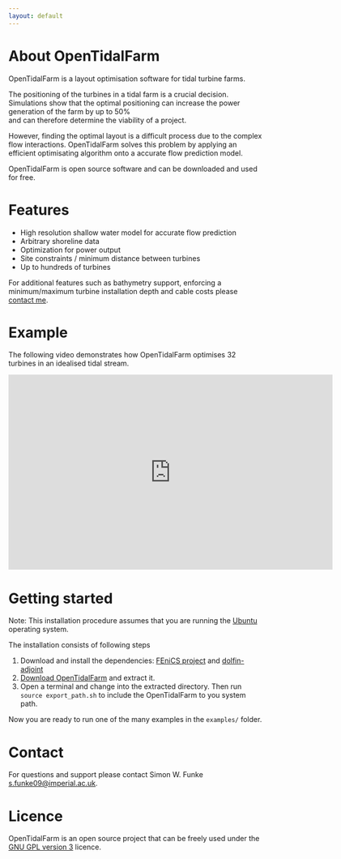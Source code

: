 ```yaml
---
layout: default
---
```


About OpenTidalFarm 
===================
OpenTidalFarm is a layout optimisation software for tidal turbine farms.

The positioning of the turbines in a tidal farm is a crucial decision.
Simulations show that the optimal positioning can increase the power generation of the farm by up to 50%  
and can therefore determine the viability of a project.
 
However, finding the optimal layout is a difficult process due to the complex flow interactions.
OpenTidalFarm solves this problem by applying an efficient optimisating algorithm onto a accurate 
flow prediction model.

OpenTidalFarm is open source software and can be downloaded and used for free.

Features 
========
* High resolution shallow water model for accurate flow prediction
* Arbitrary shoreline data
* Optimization for power output
* Site constraints / minimum distance between turbines
* Up to hundreds of turbines

For additional features such as bathymetry support, enforcing a minimum/maximum turbine installation depth and cable costs please [contact me](#contact). 
 
Example
========
The following video demonstrates how OpenTidalFarm optimises 32 turbines in an idealised tidal stream.
<iframe class="youtube-player" type="text/html" width="640" height="385" src="http://www.youtube.com/embed/ng3bbso-vGk" frameborder="0">Video</iframe>

Getting started
===============
Note: This installation procedure assumes that you are running the [Ubuntu](http://www.ubuntu.com/) operating system.

The installation consists of following steps

1. Download and install the dependencies: [FEniCS project](http://fenicsproject.org/download/) and [dolfin-adjoint](http://dolfin-adjoint.org/download/index.html)
2. [Download OpenTidalFarm](https://github.com/funsim/OpenTidalFarm/zipball/master) and extract it.
3. Open a terminal and change into the extracted directory. Then run
`source export_path.sh`
to include the OpenTidalFarm to you system path.

Now you are ready to run one of the many examples in the `examples/` folder.

<!--Contribution
============
If you are interested in contributing to the project, please send me an email and create a fork on github. 
-->

<!--
Documentation
=============
-->

Contact 
=======
<a id="contact"> </a>
For questions and support please contact Simon W. Funke <s.funke09@imperial.ac.uk>.

Licence
=======
OpenTidalFarm is an open source project that can be freely used under the 
[GNU GPL version 3](http://www.gnu.org/licenses/gpl.html)
licence.
